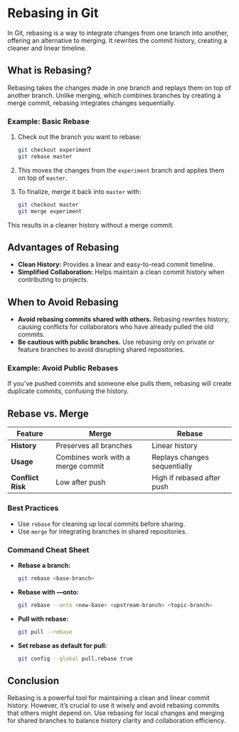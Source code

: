 # Rebasing in Git

In Git, rebasing is a way to integrate changes from one branch into another, offering an alternative to merging. It rewrites the commit history, creating a cleaner and linear timeline.

## What is Rebasing?
Rebasing takes the changes made in one branch and replays them on top of another branch. Unlike merging, which combines branches by creating a merge commit, rebasing integrates changes sequentially.

### Example: Basic Rebase
1. Check out the branch you want to rebase:
   ```bash
   git checkout experiment
   git rebase master
   ```
2. This moves the changes from the `experiment` branch and applies them on top of `master`.

3. To finalize, merge it back into `master` with:
   ```bash
   git checkout master
   git merge experiment
   ```

This results in a cleaner history without a merge commit.

## Advantages of Rebasing
- **Clean History:** Provides a linear and easy-to-read commit timeline.
- **Simplified Collaboration:** Helps maintain a clean commit history when contributing to projects.

## When to Avoid Rebasing
- **Avoid rebasing commits shared with others.** Rebasing rewrites history, causing conflicts for collaborators who have already pulled the old commits.
- **Be cautious with public branches.** Use rebasing only on private or feature branches to avoid disrupting shared repositories.

### Example: Avoid Public Rebases
If you’ve pushed commits and someone else pulls them, rebasing will create duplicate commits, confusing the history.

## Rebase vs. Merge
| Feature             | Merge                      | Rebase                     |
|---------------------|----------------------------|----------------------------|
| **History**         | Preserves all branches     | Linear history             |
| **Usage**           | Combines work with a merge commit | Replays changes sequentially |
| **Conflict Risk**   | Low after push             | High if rebased after push |

### Best Practices
- Use `rebase` for cleaning up local commits before sharing.
- Use `merge` for integrating branches in shared repositories.

### Command Cheat Sheet
- **Rebase a branch:**
  ```bash
  git rebase <base-branch>
  ```
- **Rebase with —onto:**
  ```bash
  git rebase --onto <new-base> <upstream-branch> <topic-branch>
  ```
- **Pull with rebase:**
  ```bash
  git pull --rebase
  ```
- **Set rebase as default for pull:**
  ```bash
  git config --global pull.rebase true
  ```

## Conclusion
Rebasing is a powerful tool for maintaining a clean and linear commit history. However, it’s crucial to use it wisely and avoid rebasing commits that others might depend on. Use rebasing for local changes and merging for shared branches to balance history clarity and collaboration efficiency.
